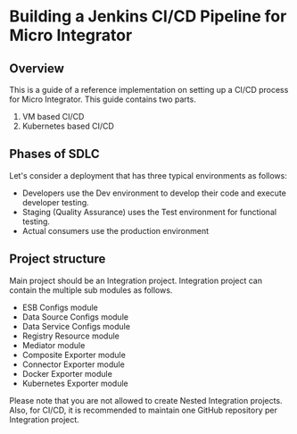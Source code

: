 # Building a Jenkins CI/CD Pipeline for Micro Integrator

## Overview

This is a guide of a reference implementation on setting up a CI/CD process for Micro Integrator. This guide contains two parts.
1. VM based CI/CD
2. Kubernetes based CI/CD 

## Phases of SDLC

Let's consider a deployment that has three typical environments as follows:

*   Developers use the Dev environment to develop their code and execute developer testing.
*   Staging (Quality Assurance) uses the Test environment for functional testing.
*   Actual consumers use the production environment

## Project structure

Main project should be an Integration project. Integration project can contain the multiple sub modules as follows. 

*   ESB Configs module
*   Data Source Configs module
*   Data Service Configs module
*   Registry Resource module
*   Mediator module
*   Composite Exporter module
*   Connector Exporter module
*   Docker Exporter module
*   Kubernetes Exporter module

Please note that you are not allowed to create Nested Integration projects. Also, for CI/CD, it is recommended to maintain one GitHub repository per Integration project.

